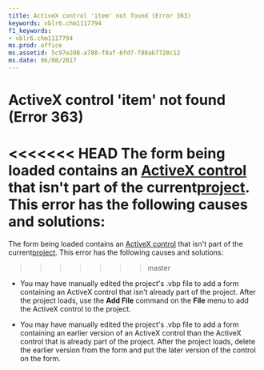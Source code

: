 ```yaml
---
title: ActiveX control 'item' not found (Error 363)
keywords: vblr6.chm1117794
f1_keywords:
- vblr6.chm1117794
ms.prod: office
ms.assetid: 5c97e208-a788-f8af-6fd7-f80ab7728c12
ms.date: 06/08/2017
---
```



# ActiveX control 'item' not found (Error 363)

<<<<<<< HEAD
The form being loaded contains an [ActiveX control](../../Glossary/vbe-glossary.md) that isn't part of the current[project](../../Glossary/vbe-glossary.md). This error has the following causes and solutions:
=======
The form being loaded contains an [ActiveX control](../../Glossary/vbe-glossary.md#activex-control) that isn't part of the current[project](../../Glossary/vbe-glossary.md#project). This error has the following causes and solutions:
>>>>>>> master



- You may have manually edited the project's .vbp file to add a form containing an ActiveX control that isn't already part of the project. After the project loads, use the  **Add File** command on the **File** menu to add the ActiveX control to the project.
    
- You may have manually edited the project's .vbp file to add a form containing an earlier version of an ActiveX control than the ActiveX control that is already part of the project. After the project loads, delete the earlier version from the form and put the later version of the control on the form.
    


